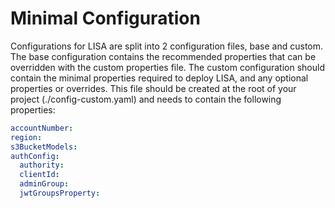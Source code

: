 # Minimal Configuration

Configurations for LISA are split into 2 configuration files, base and custom. The base configuration contains the
recommended properties that can be overridden with the custom properties file. The custom configuration should contain
the minimal properties required to deploy LISA, and any optional properties or overrides. This file should be created
at the root of your project (./config-custom.yaml) and needs to contain the following properties:

```yaml
accountNumber:
region:
s3BucketModels:
authConfig:
  authority:
  clientId:
  adminGroup:
  jwtGroupsProperty:
```

<!--@include: ./schema.md -->
